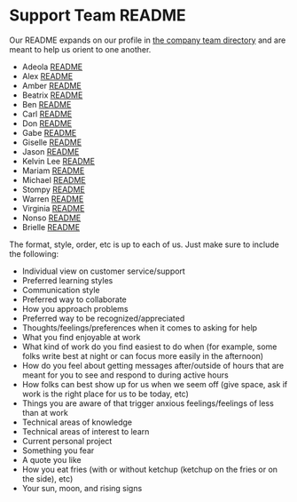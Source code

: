 # Support Team README

Our README expands on our profile in [the company team directory](../company/team/index.md) and are meant to help us orient to one another.

- Adeola [README](adeola-readme.md)
- Alex [README](alex-readme.md)
- Amber [README](amber-readme.md)
- Beatrix [README](bee-readme.md)
- Ben [README](ben-readme.md)
- Carl [README](carl-readme.md)
- Don [README](Don-readme.md)
- Gabe [README](gabe-readme.md)
- Giselle [README](giselle-readme.md)
- Jason [README](jason-readme.md)
- Kelvin Lee [README](kelvin-lee-readme.md)
- Mariam [README](mariam-readme.md)
- Michael [README](michael-readme.md)
- Stompy [README](stompy-readme.md)
- Warren [README](warren-readme.md)
- Virginia [README](virginia-readme.md)
- Nonso [README](nonso-readme.md)
- Brielle [README](brielle-readme.md)

The format, style, order, etc is up to each of us. Just make sure to include the following:

- Individual view on customer service/support
- Preferred learning styles
- Communication style
- Preferred way to collaborate
- How you approach problems
- Preferred way to be recognized/appreciated
- Thoughts/feelings/preferences when it comes to asking for help
- What you find enjoyable at work
- What kind of work do you find easiest to do when (for example, some folks write best at night or can focus more easily in the afternoon)
- How do you feel about getting messages after/outside of hours that are meant for you to see and respond to during active hours
- How folks can best show up for us when we seem off (give space, ask if work is the right place for us to be today, etc)
- Things you are aware of that trigger anxious feelings/feelings of less than at work
- Technical areas of knowledge
- Technical areas of interest to learn
- Current personal project
- Something you fear
- A quote you like
- How you eat fries (with or without ketchup (ketchup on the fries or on the side), etc)
- Your sun, moon, and rising signs
